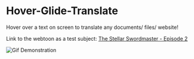 # Hover-Glide-Translate
Hover over a text on screen to translate any documents/ files/ website!

Link to the webtoon as a test subject: [The Stellar Swordmaster - Episode 2](https://www.webtoons.com/zh-hant/fantasy/the-stellar-swordmaster/%E7%AC%AC2%E8%A9%B1/viewer?title_no=6014&episode_no=2)

![Gif Demonstration](HoverGlideTrans.gif)
